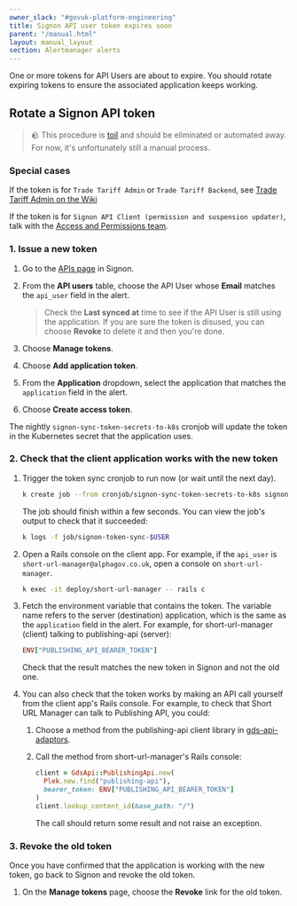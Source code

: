 ```yaml
---
owner_slack: "#govuk-platform-engineering"
title: Signon API user token expires soon
parent: "/manual.html"
layout: manual_layout
section: Alertmanager alerts
---
```


One or more tokens for API Users are about to expire. You should rotate
expiring tokens to ensure the associated application keeps working.

## Rotate a Signon API token

> 🪨 This procedure is [toil](https://sre.google/workbook/eliminating-toil/) and should be eliminated or automated away. For now, it's unfortunately still a manual process.

### Special cases

If the token is for `Trade Tariff Admin` or `Trade Tariff Backend`, see [Trade Tariff Admin on the Wiki](https://gov-uk.atlassian.net/wiki/spaces/PLOPS/pages/3155099649/Trade+Tariff+Admin)

If the token is for `Signon API Client (permission and suspension updater)`, talk with the [Access and Permissions team](https://gds.slack.com/channels/govuk-publishing-access-and-permissions-team).

### 1. Issue a new token

1. Go to the [APIs page](https://signon.publishing.service.gov.uk/api_users) in Signon.

1. From the **API users** table, choose the API User whose **Email** matches the `api_user` field in the alert.

    > Check the **Last synced at** time to see if the API User is still using the
    > application. If you are sure the token is disused, you can choose
    > **Revoke** to delete it and then you're done.

1. Choose **Manage tokens**.

1. Choose **Add application token**.

1. From the **Application** dropdown, select the application that matches the `application` field in the alert.

1. Choose **Create access token**.

The nightly `signon-sync-token-secrets-to-k8s` cronjob will update the token in the Kubernetes secret that the application uses.

### 2. Check that the client application works with the new token

1. Trigger the token sync cronjob to run now (or wait until the next day).

    ```sh
    k create job --from cronjob/signon-sync-token-secrets-to-k8s signon-token-sync-$USER
    ```

   The job should finish within a few seconds. You can view the job's output to check that it succeeded:

    ```sh
    k logs -f job/signon-token-sync-$USER
    ```

1. Open a Rails console on the client app. For example, if the `api_user` is `short-url-manager@alphagov.co.uk`, open a console on `short-url-manager`.

    ```sh
    k exec -it deploy/short-url-manager -- rails c
    ```

1. Fetch the environment variable that contains the token. The variable name refers to the server (destination) application, which is the same as the `application` field in the alert. For example, for short-url-manager (client) talking to publishing-api (server):

    ```ruby
    ENV["PUBLISHING_API_BEARER_TOKEN"]
    ```

    Check that the result matches the new token in Signon and not the old one.

1. You can also check that the token works by making an API call yourself from the client app's Rails console. For example, to check that Short URL Manager can talk to Publishing API, you could:

    1. Choose a method from the publishing-api client library in [gds-api-adaptors](https://github.com/alphagov/gds-api-adapters/tree/main/lib/gds_api).
    1. Call the method from short-url-manager's Rails console:

        ```ruby
        client = GdsApi::PublishingApi.new(
          Plek.new.find("publishing-api"),
          bearer_token: ENV["PUBLISHING_API_BEARER_TOKEN"]
        )
        client.lookup_content_id(base_path: "/")
        ```

        The call should return some result and not raise an exception.

### 3. Revoke the old token

Once you have confirmed that the application is working with the new token, go back to Signon and revoke the old token.

1. On the **Manage tokens** page, choose the **Revoke** link for the old token.
